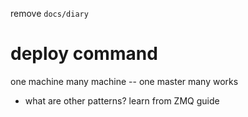 remove `docs/diary`

# deploy command

one machine
many machine -- one master many works

- what are other patterns? learn from ZMQ guide
